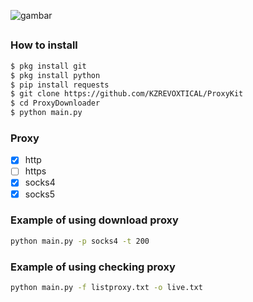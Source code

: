 ![gambar](https://raw.githubusercontent.com/KZREVOXTICAL/ProxyKit/main/Screenshot%20from%202022-09-20%2022-03-41.png)
##
### How to install
```Bash
$ pkg install git
$ pkg install python
$ pip install requests
$ git clone https://github.com/KZREVOXTICAL/ProxyKit
$ cd ProxyDownloader
$ python main.py
```
### Proxy
- [x] http
- [ ] https
- [x] socks4
- [X] socks5

### Example of using download proxy
```Bash
python main.py -p socks4 -t 200
```

### Example of using checking proxy
```Bash
python main.py -f listproxy.txt -o live.txt
```

